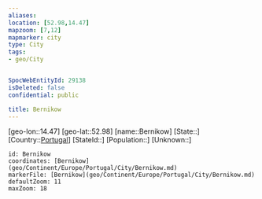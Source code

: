 ```yaml
---
aliases: 
location: [52.98,14.47]
mapzoom: [7,12] 
mapmarker: city 
type: City
tags:
- geo/City


SpocWebEntityId: 29138
isDeleted: false
confidential: public

title: Bernikow
---
```

[geo-lon::14.47]
[geo-lat::52.98]
[name::Bernikow]
[State::]
[Country::[Portugal](geo/Continent/Europe/Portugal.md)]
[StateId::]
[Population::]
[Unknown::]


```leaflet
id: Bernikow
coordinates: [Bernikow](geo/Continent/Europe/Portugal/City/Bernikow.md)
markerFile: [Bernikow](geo/Continent/Europe/Portugal/City/Bernikow.md)
defaultZoom: 11 
maxZoom: 18
```



